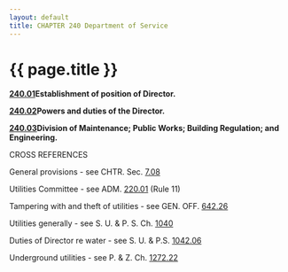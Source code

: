 ```yaml
---
layout: default 
title: CHAPTER 240 Department of Service
---
```


{{ page.title }}
================

[**240.01**](18113918.html)**Establishment of position of Director.**

[**240.02**](18144a33.html)**Powers and duties of the Director.**

[**240.03**](1821deba.html)**Division of Maintenance; Public Works;
Building Regulation; and Engineering.**

CROSS REFERENCES

General provisions - see CHTR. Sec. [7.08](13f8f248.html)

Utilities Committee - see ADM. [220.01](16404c1d.html) (Rule 11)

Tampering with and theft of utilities - see GEN. OFF.
[642.26](338b6b37.html)

Utilities generally - see S. U. & P. S. Ch. [1040](42a0f2cb.html)

Duties of Director re water - see S. U. & P.S. [1042.06](42ff2617.html)

Underground utilities - see P. & Z. Ch. [1272.22](4bb4e367.html)
